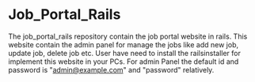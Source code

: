 # Job_Portal_Rails
The job_portal_rails repository contain the job portal website in rails. 
This website contain the admin panel for manage the jobs like add new job, update job, delete job etc.
User have need to install the railsinstaller for implement this website in your PCs.
For admin Panel the default id and password is "admin@example.com" and "password" relatively.
